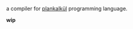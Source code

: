 a compiler for [plankalkül](https://en.wikipedia.org/wiki/Plankalk%C3%BCl) programming language.

**wip**
